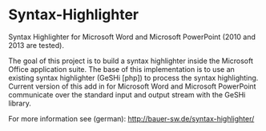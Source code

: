 # Syntax-Highlighter
Syntax Highlighter for Microsoft Word and Microsoft PowerPoint (2010 and 2013 are tested).

The goal of this project is to build a syntax highlighter inside the Microsoft Office application suite.
The base of this implementation is to use an existing syntax highlighter (GeSHi [php]) to process the syntax highlighting. 
Current version of this add in for Microsoft Word and Microsoft PowerPoint communicate over the standard input and output stream 
with the GeSHi library.

For more information see (german): http://bauer-sw.de/syntax-highlighter/
